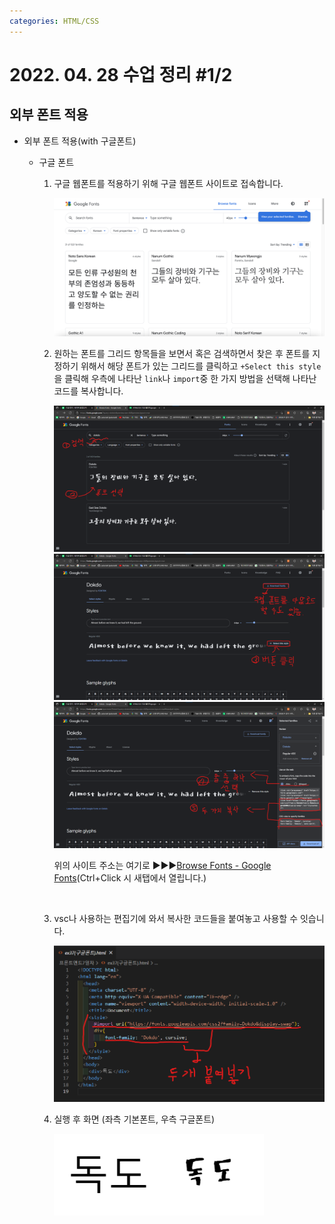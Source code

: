 ```yaml
---
categories: HTML/CSS
---
```


# 2022. 04. 28 수업 정리 #1/2

## 외부 폰트 적용



+ 외부 폰트 적용(with 구글폰트)

  * 구글 폰트

    1. 구글 웹폰트를 적용하기 위해 구글 웹폰트 사이트로 접속합니다.

       <img src="../images/2022-04-29-class11(외부 폰트 적용하는 법)/구글폰트예시1.png" alt="구글폰트예시1" style="zoom:80%;" /><br>

    2. 원하는 폰트를 그리드 항목들을 보면서 혹은 검색하면서 찾은 후  폰트를 지정하기 위해서 해당 폰트가 있는 그리드를 클릭하고 `+Select this style`을 클릭해 우측에 나타난 `link`나 `import`중 한 가지 방법을 선택해 나타난 코드를 복사합니다.

       <img src="../images/2022-04-29-class11(외부 폰트 적용하는 법)/구글폰트예시2.png" alt="구글폰트예시2" style="zoom:80%;" />

       <img src="../images/2022-04-29-class11(외부 폰트 적용하는 법)/구글폰트예시3.png" alt="구글폰트예시3" style="zoom:80%;" />

       <img src="../images/2022-04-29-class11(외부 폰트 적용하는 법)/구글폰트예시4.png" alt="구글폰트예시4" style="zoom:80%;" />

       위의 사이트 주소는 여기로 ▶▶▶[Browse Fonts - Google Fonts](https://fonts.google.com/)(Ctrl+Click 시 새탭에서 열립니다.)

       <br>

    3. vsc나 사용하는 편집기에 와서 복사한 코드들을 붙여놓고 사용할 수 잇습니다.

       <img src="../images/2022-04-29-class11(외부 폰트 적용하는 법)/구글폰트예시5.png" alt="구글폰트예시5" style="zoom:80%;" /><br>

    4. 실행 후 화면 (좌측 기본폰트, 우측 구글폰트)

       <img src="../images/2022-04-29-class11(외부 폰트 적용하는 법)/구글폰트예시8.png" alt="구글폰트예시8" style="zoom:80%;" />

       <br><br>

  

  

  
